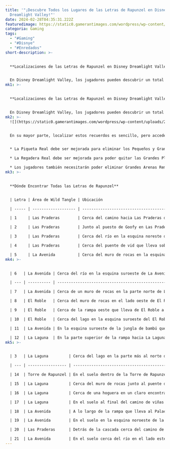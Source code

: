 ```yaml
---
title: '"¡Descubre Todos los Lugares de las Letras de Rapunzel en Disney
  Dreamlight Valley!"'
date: 2024-02-28T04:35:31.222Z
featuredimage: https://static0.gamerantimages.com/wordpress/wp-content/uploads/2024/02/ddv-rapunzel-header.jpg?q=50&fit=contain&w=1140&h=&dpr=1.5
categoria: Gaming
tags:
  - "#Gaming"
  - "#Disnye"
  - "#Enredados"
short-description: >-
  

  **Localizaciones de las Letras de Rapunzel en Disney Dreamlight Valley**


  En Disney Dreamlight Valley, los jugadores pueden descubrir un total de 21 recuerdos de las Letras de Rapunzel dentro del bioma Wild Tangle en Eternity Isle. Estos recuerdos están representados por pedazos de papel brillantes esparcidos por el paisaje. Al recolectar cada pieza, se desvela un r.
mk1: >-
  

  **Localizaciones de las Letras de Rapunzel en Disney Dreamlight Valley**


  En Disney Dreamlight Valley, los jugadores pueden descubrir un total de 21 recuerdos de las Letras de Rapunzel dentro del bioma Wild Tangle en Eternity Isle. Estos recuerdos están representados por pedazos de papel brillantes esparcidos por el paisaje. Al recolectar cada pieza, se desvela un recuerdo en la Colección del jugador que muestra un papel garabateado con una descripción que incluye las letras de Rapunzel.
mk2: >-
  ![](https://static0.gamerantimages.com/wordpress/wp-content/uploads/2024/02/ddv-one-of-rapunzels-lyrics.jpg?q=50&fit=crop&w=1500&dpr=1.5)


  En su mayor parte, localizar estos recuerdos es sencillo, pero acceder a algunos requiere eliminar obstáculos. Para alcanzar estas letras ocultas, los jugadores deben mejorar sus Herramientas Reales.


  * La Piqueta Real debe ser mejorada para eliminar los Pequeños y Grandes Estalagmitas de Vidrio que bloquean los caminos hacia ciertas Letras de Rapunzel.

  * La Regadera Real debe ser mejorada para poder quitar las Grandes Plantas Malvadas.

  * Los jugadores también necesitarán poder eliminar Grandes Arenas Remolinos, lo cual requiere mejorar el Reloj de Arena Real al Nivel 2 en la Mesa de Manipulación Temporal.
mk3: >-
  

  **Dónde Encontrar Todas las Letras de Rapunzel**


  | Letra | Área de Wild Tangle | Ubicación                                                                                            |

  | ----- | ------------------- | ---------------------------------------------------------------------------------------------------- |

  | 1     | Las Praderas        | Cerca del camino hacia Las Praderas desde el bioma del Desembarco de los Antiguos.                   |

  | 2     | Las Praderas        | Junto al puesto de Goofy en Las Praderas.                                                            |

  | 3     | Las Praderas        | Cerca del río en la esquina noreste de Las Praderas.                                                 |

  | 4     | Las Praderas        | Cerca del puente de vid que lleva sobre el río y hacia el área de El Roble.                          |

  | 5     | La Avenida          | Cerca del muro de rocas en la esquina suroeste de La Avenida, bloqueada por Grandes Arenas Remolinos |
mk4: >-
  

  | 6   | La Avenida | Cerca del río en la esquina suroeste de La Avenida.                                                                                            |

  | --- | ---------- | ---------------------------------------------------------------------------------------------------------------------------------------------- |

  | 7   | La Avenida | Cerca de un muro de rocas en la parte norte de La Avenida, cerca de la rampa que lleva al Palacio o a las Dunas Centelleantes.                 |

  | 8   | El Roble   | Cerca del muro de rocas en el lado oeste de El Roble.                                                                                          |

  | 9   | El Roble   | Cerca de la rampa oeste que lleva de El Roble a La Laguna.                                                                                     |

  | 10  | El Roble   | Cerca del lago en la esquina suroeste del El Roble.                                                                                            |

  | 11  | La Avenida | En la esquina suroeste de la jungla de bambú que se encuentra en la rampa en la parte nororiental de La Avenida, bloqueada por Rocas de Cobre. |

  | 12  | La Laguna  | En la parte superior de la rampa hacia La Laguna, directamente al este y sobre la cascada de El Roble                                          |
mk5: >-
  

  | 3   | La Laguna         | Cerca del lago en la parte más al norte de La Laguna.                                                                               |

  | --- | ----------------- | ----------------------------------------------------------------------------------------------------------------------------------- |

  | 14  | Torre de Rapunzel | En el suelo dentro de la Torre de Rapunzel.                                                                                         |

  | 15  | La Laguna         | Cerca del muro de rocas junto al puente de madera en el lado oeste de La Laguna, bloqueada por Pequeñas Arenas Remolinos.           |

  | 16  | La Laguna         | Cerca de una hoguera en un claro encontrado a mitad del camino de las viñas de madera accedidas en la esquina sureste de La Laguna. |

  | 17  | La Laguna         | En el suelo al final del camino de viñas de madera, bloqueada por Grandes Plantas Malvadas.                                         |

  | 18  | La Avenida        | A lo largo de la rampa que lleva al Palacio o a las Dunas Centelleantes en la parte norte de La Avenida.                            |

  | 19  | La Avenida        | En el suelo en la esquina noroeste de la jungla de bambú, en la zona nororiental de La Avenida.                                     |

  | 20  | Las Praderas      | Detrás de la cascada cerca del camino de piedra hacia la isla con el Reloj de Sol.                                                  |

  | 21  | La Avenida        | En el suelo cerca del río en el lado este de la jungla de bambú, en la zona nororiental de La Avenida.                              |
---
```

